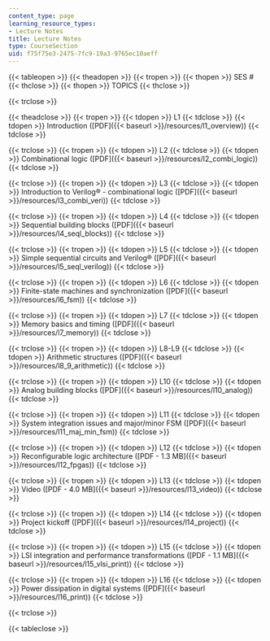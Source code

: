 ```yaml
---
content_type: page
learning_resource_types:
- Lecture Notes
title: Lecture Notes
type: CourseSection
uid: f75f75e3-2475-7fc9-19a3-9765ec10aeff
---
```


{{< tableopen >}}
{{< theadopen >}}
{{< tropen >}}
{{< thopen >}}
SES #
{{< thclose >}}
{{< thopen >}}
TOPICS
{{< thclose >}}

{{< trclose >}}

{{< theadclose >}}
{{< tropen >}}
{{< tdopen >}}
L1
{{< tdclose >}}
{{< tdopen >}}
Introduction ([PDF]({{< baseurl >}}/resources/l1_overview))
{{< tdclose >}}

{{< trclose >}}
{{< tropen >}}
{{< tdopen >}}
L2
{{< tdclose >}}
{{< tdopen >}}
Combinational logic ([PDF]({{< baseurl >}}/resources/l2_combi_logic))
{{< tdclose >}}

{{< trclose >}}
{{< tropen >}}
{{< tdopen >}}
L3
{{< tdclose >}}
{{< tdopen >}}
Introduction to Verilog® - combinational logic ([PDF]({{< baseurl >}}/resources/l3_combi_veri))
{{< tdclose >}}

{{< trclose >}}
{{< tropen >}}
{{< tdopen >}}
L4
{{< tdclose >}}
{{< tdopen >}}
Sequential building blocks ([PDF]({{< baseurl >}}/resources/l4_seql_blocks))
{{< tdclose >}}

{{< trclose >}}
{{< tropen >}}
{{< tdopen >}}
L5
{{< tdclose >}}
{{< tdopen >}}
Simple sequential circuits and Verilog® ([PDF]({{< baseurl >}}/resources/l5_seql_verilog))
{{< tdclose >}}

{{< trclose >}}
{{< tropen >}}
{{< tdopen >}}
L6
{{< tdclose >}}
{{< tdopen >}}
Finite-state machines and synchronization ([PDF]({{< baseurl >}}/resources/l6_fsm))
{{< tdclose >}}

{{< trclose >}}
{{< tropen >}}
{{< tdopen >}}
L7
{{< tdclose >}}
{{< tdopen >}}
Memory basics and timing ([PDF]({{< baseurl >}}/resources/l7_memory))
{{< tdclose >}}

{{< trclose >}}
{{< tropen >}}
{{< tdopen >}}
L8-L9
{{< tdclose >}}
{{< tdopen >}}
Arithmetic structures ([PDF]({{< baseurl >}}/resources/l8_9_arithmetic))
{{< tdclose >}}

{{< trclose >}}
{{< tropen >}}
{{< tdopen >}}
L10
{{< tdclose >}}
{{< tdopen >}}
Analog building blocks ([PDF]({{< baseurl >}}/resources/l10_analog))
{{< tdclose >}}

{{< trclose >}}
{{< tropen >}}
{{< tdopen >}}
L11
{{< tdclose >}}
{{< tdopen >}}
System integration issues and major/minor FSM ([PDF]({{< baseurl >}}/resources/l11_maj_min_fsm))
{{< tdclose >}}

{{< trclose >}}
{{< tropen >}}
{{< tdopen >}}
L12
{{< tdclose >}}
{{< tdopen >}}
Reconfigurable logic architecture ([PDF - 1.3 MB]({{< baseurl >}}/resources/l12_fpgas))
{{< tdclose >}}

{{< trclose >}}
{{< tropen >}}
{{< tdopen >}}
L13
{{< tdclose >}}
{{< tdopen >}}
Video ([PDF - 4.0 MB]({{< baseurl >}}/resources/l13_video))
{{< tdclose >}}

{{< trclose >}}
{{< tropen >}}
{{< tdopen >}}
L14
{{< tdclose >}}
{{< tdopen >}}
Project kickoff ([PDF]({{< baseurl >}}/resources/l14_project))
{{< tdclose >}}

{{< trclose >}}
{{< tropen >}}
{{< tdopen >}}
L15
{{< tdclose >}}
{{< tdopen >}}
LSI integration and performance transformations ([PDF - 1.1 MB]({{< baseurl >}}/resources/l15_vlsi_print))
{{< tdclose >}}

{{< trclose >}}
{{< tropen >}}
{{< tdopen >}}
L16
{{< tdclose >}}
{{< tdopen >}}
Power dissipation in digital systems ([PDF]({{< baseurl >}}/resources/l16_print))
{{< tdclose >}}

{{< trclose >}}

{{< tableclose >}}